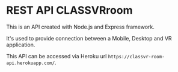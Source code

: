 # REST API CLASSVRroom

This is an API created with Node.js and Express framework.

It's used to provide connection between a Mobile, Desktop and VR application.

This API can be accessed via Heroku url `https://classvr-room-api.herokuapp.com/`.
